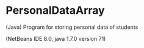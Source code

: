 # PersonalDataArray
(Java) Program for storing personal data of students

(NetBeans IDE 8.0, java 1.7.0 version 71)
